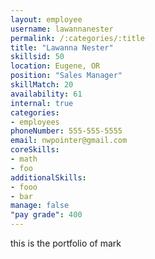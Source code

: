 ```yaml
--- 
layout: employee 
username: lawannanester
permalink: /:categories/:title 
title: "Lawanna Nester" 
skillsid: 50 
location: Eugene, OR
position: "Sales Manager"
skillMatch: 20
availability: 61
internal: true
categories: 
- employees
phoneNumber: 555-555-5555 
email: nwpointer@gmail.com
coreSkills:
- math 
- foo
additionalSkills:
- fooo
- bar
manage: false
"pay grade": 400
---
```


this is the portfolio of mark